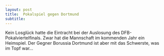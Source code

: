 ```yaml
---
layout: post
title:  Pokalspiel gegen Dortmund
subtitle:  
---
```


Kein Losglück hatte die Eintracht bei der Auslosung des DFB-Pokalviertelfinals. Zwar hat die Mannschaft im kommenden Jahr ein Heimspiel. Der Gegner Borussia Dortmund ist aber mit das Schwerste, was im Topf war...


